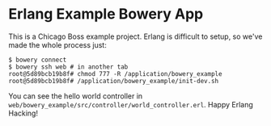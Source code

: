 # Erlang Example Bowery App
This is a Chicago Boss example project. Erlang is difficult to setup, so we've made the whole process just:
```
$ bowery connect
$ bowery ssh web # in another tab
root@5d89bcb19b8f# chmod 777 -R /application/bowery_example
root@5d89bcb19b8f# /application/bowery_example/init-dev.sh
```
You can see the hello world controller in `web/bowery_example/src/controller/world_controller.erl`. Happy Erlang Hacking!
